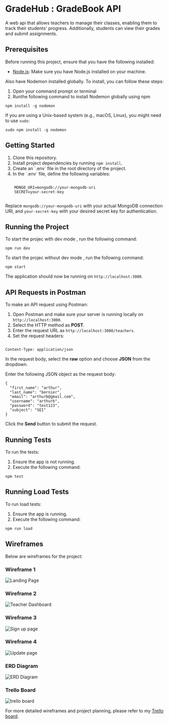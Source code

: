 <h1>GradeHub : GradeBook API</h1>
<p>A web api that allows teachers to manage their classes, enabling them to track their students' progress. Additionally, students can view their grades and submit assignments.</p>
<h2>Prerequisites</h2>
<p>Before running this project, ensure that you have the following installed:</p>
<ul>
<li><a href="https://nodejs.org">Node.js</a>: Make sure you have Node.js installed on your machine.</li>
</ul>
<p>Also have Nodemon installed globally. To install, you can follow these steps:</p>
<ol><li>Open your command prompt or terminal</li>
   <li>Runthe following command to install Nodemon globally using npm</li>
</ol>
   <pre><code>npm install -g nodemon</code></pre>
<p>If you are using a Unix-based system (e.g., macOS, Linux), you might need to use <code>sudo</code>:</p>

  <pre><code>sudo npm install -g nodemon</code></pre>

<h2>Getting Started</h2>
   <ol>
    <li>Clone this repository.</li>
    <li>Install project dependencies by running <code>npm install</code>.</li>
    <li>Create an `.env` file in the root directory of the project.</li>
    <li>In the `.env` file, define the following variables:</li>
  </ol>

  <pre><code>
    MONGO_URI=mongodb://your-mongodb-uri
    SECRET=your-secret-key
  </code></pre>

  <p>Replace <code>mongodb://your-mongodb-uri</code> with your actual MongoDB connection URI, and <code>your-secret-key</code> with your desired secret key for authentication.</p>

  <h2>Running the Project</h2>
  <p>To start the projec with dev mode , run the following command:</p>

  <pre><code>npm run dev</code></pre>

   <p>To start the projec without dev mode , run the following command:</p>

  <pre><code>npm start</code></pre>

  <p>The application should now be running on <code>http://localhost:3000</code>.</p>

<h2>API Requests in Postman</h2>
<p>To make an API request using Postman:</p>
<ol>
  <li>Open Postman and make sure your server is running locally on <code>http://localhost:3000</code>.</li>
  <li>Select the HTTP method as <strong>POST</strong>.</li>
  <li>Enter the request URL as <code>http://localhost:3000/teachers</code>.</li>
  <li>Set the request headers:</li>
</ol>
<pre><code>
Content-Type: application/json
</code></pre>
<p>In the request body, select the <strong>raw</strong> option and choose <strong>JSON</strong> from the dropdown.</p>
<p>Enter the following JSON object as the request body:</p>
<pre><code>{
  "first_name": "arthur",
  "last_name": "bernier",
  "email": "arthurb@gmail.com",
  "username": "arthurb",
  "password": "test123",
  "subject": "SEI"
}</code></pre>
<p>Click the <strong>Send</strong> button to submit the request.</p>

<h2>Running Tests</h2>
<p>To run the tests:</p>
<ol>
  <li>Ensure the app is not running.</li>
  <li>Execute the following command:</li>
</ol>

<pre><code>npm test</code></pre>

<h2>Running Load Tests</h2>
<p>To run load tests:</p>
<ol>
  <li>Ensure the app is running.</li>
  <li>Execute the following command:</li>
</ol>

<pre><code>npm run load</code></pre>

<h2>Wireframes</h2>
<p>Below are wireframes for the project:</p>
<h3>Wireframe 1</h3>
  <img src="assets/LandingPage.png" alt="Landing Page">

  <h3>Wireframe 2</h3>
  <img src="assets/teacher-dashboard1.png" alt="Teacher Dashboard">

  <h3>Wireframe 3</h3>
  <img src="assets/sign-up-page1.png" alt="Sign up page">

  <h3>Wireframe 4</h3>
  <img src="assets/update-page.png" alt="Update page">

  <h3>ERD Diagram</h3>
  <img src="assets/models.PNG" alt="ERD Diagram">
  <h3>Trello Board</h3>
  <img src="assets/trello.PNG" alt="trello board">

  <p>For more detailed wireframes and project planning, please refer to my <a href="https://trello.com/b/SDgT0nLh/grade-book-api">Trello board</a>.</p>
